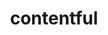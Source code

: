 ---
title: contentful
description: >-
  Contentful is a headless Content Management System (CMS)
opinion: >-
  It has the following strengths:
  
  - It is a fully managed hosted soloution

  It has the following weaknesses:

  - Its setup requires a technical person to model the content

link: 
  - https://www.contentful.com/
ring: adopt
quadrant: platforms
businessModel:
  - saas
projectIds:
  - diana-health
---